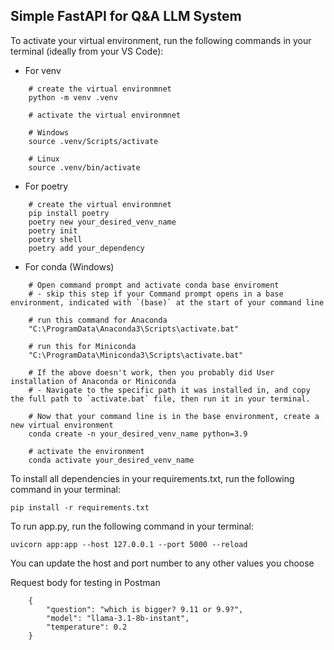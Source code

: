 ## Simple FastAPI for Q&A LLM System

To activate your virtual environment, run the following commands in your terminal (ideally from your VS Code):

- For venv
```
    # create the virtual environmnet
    python -m venv .venv

    # activate the virtual environmnet

    # Windows
    source .venv/Scripts/activate

    # Linux
    source .venv/bin/activate
```

- For poetry
```
    # create the virtual environmnet
    pip install poetry
    poetry new your_desired_venv_name
    poetry init
    poetry shell
    poetry add your_dependency
```

- For conda (Windows)
```
    # Open command prompt and activate conda base enviroment
    # - skip this step if your Command prompt opens in a base environment, indicated with `(base)` at the start of your command line

    # run this command for Anaconda
    "C:\ProgramData\Anaconda3\Scripts\activate.bat"

    # run this for Miniconda
    "C:\ProgramData\Miniconda3\Scripts\activate.bat"

    # If the above doesn't work, then you probably did User installation of Anaconda or Miniconda
    # - Navigate to the specific path it was installed in, and copy the full path to `activate.bat` file, then run it in your terminal.

    # Now that your command line is in the base environment, create a new virtual environment
    conda create -n your_desired_venv_name python=3.9

    # activate the environment
    conda activate your_desired_venv_name

```

To install all dependencies in your requirements.txt, run the following command in your terminal:

```pip install -r requirements.txt```


To run app.py, run the following command in your terminal:

`uvicorn app:app --host 127.0.0.1 --port 5000 --reload`

You can update the host and port number to any other values you choose

Request body for testing in Postman

```
    {
        "question": "which is bigger? 9.11 or 9.9?",
        "model": "llama-3.1-8b-instant",
        "temperature": 0.2
    }
```

